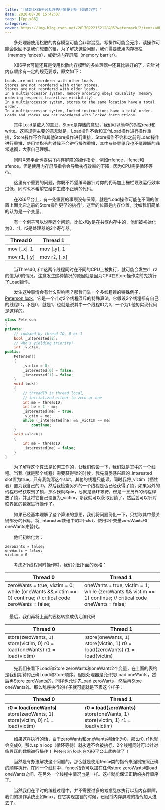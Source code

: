 ```yaml
---
title: '[转载]X86平台乱序执行简要分析（翻译为主）'
date: 2020-08-30 15:42:07
tags: [Cpp,x86]
categories:
cover: https://img-blog.csdn.net/20170222152128205?watermark/2/text/aHR0cDovL2Jsb2cuY3Nkbi5uZXQvZGQ4NjQxNDAxMzA=/font/5a6L5L2T/fontsize/400/fill/I0JBQkFCMA==/dissolve/70/gravity/SouthEast
---
```

<meta name="referrer" content="no-referrer" />

　　多处理器使用松散的内存模型可能会非常混乱，写操作可能会无序，读操作可能会返回不是我们想要的值，为了解决这些问题，我们需要使用内存栅栏（memory fences），或者说内存屏障（memory barrier）。

　　X86平台可能还算是使用松散内存模型的多处理器中还算比较好的了，它针对内存顺序有一定的规范要求，原文如下：

```
Loads are not reordered with other loads.
Stores are not reordered with other stores.
Stores are not reordered with older loads.
In a multiprocessor system, memory ordering obeys causality (memory ordering respects transitive visibility).
In a multiprocessor system, stores to the same location have a total order.
In a multiprocessor system, locked instructions have a total order.
Loads and stores are not reordered with locked instructions.
```

　　其中Load是载入的意思，Store是存储的意思，我们可以简单的对应read和write。这些规则主要的意思就是，Load操作不会和其他Load操作进行操作重排，Store操作不会和其他Store操作进行重排，Store操作不会和之前的Load操作进行重排，使用锁指令的时候不会进行操作重排，其中有些意思我也不是理解的非常透彻，大家自己理解。

　　同时X86平台也提供了内存屏障的操作指令，例如mfence，lfence和sfence。但是使用内存屏障指令会导致执行效率的下降，因为CPU需要循环等待。

　　这里有个重要的问题，你既不希望编译器针对你的代码加上栅栏导致运行效率过低，同时也不希望它给你生成不正确的代码。

　　在X86平台上，有一条重要的事项没有保障，就是“Load操作可能在不同的位置上面比它之前的Store操作更早的执行”，这里的位置是内存位置，比如我们简单的认为是一个变量。

　　有一个例子可以说明这个问题，比如x和y是在共享内存中的，他们被初始化为0，r1，r2是处理器的2个寄存器。

| Thread 0     | Thread 1     |
| ------------ | ------------ |
| mov [_x], 1  | mov [_y], 1  |
| mov r1, [_y] | mov r2, [_x] |

　　当Thread0, 和1这两个线程同时在不同的CPU上被执行，就可能会发生r1, r2的值为0的情况。注意发生这种情况的原因就是因为CPU在Store操作之前先执行了Load操作。

　　发生这种事情会有什么影响呢？那我们举一个多线程锁的特殊例子，[Peterson lock](http://en.wikipedia.org/wiki/Peterson's_algorithm)，它是一个针对2个线程互斥的特殊算法。它假设2个线程都有自己的线程ID，不是0，就是1，也就是说其中一个线程ID为0，一个为1.他的实现代码是这样的。

```cpp
class Peterson
{
private:
    // indexed by thread ID, 0 or 1
    bool _interested[2];
    // who's yielding priority?
    int _victim;
public:
    Peterson()
    {
        _victim = 0;
        _interested[0] = false;
        _interested[1] = false;
    }
    void lock()
    {
        // threadID is thread local,
        // initialized either to zero or one
        int me = threadID;
        int he = 1 - me;
        _interested[me] = true;
        _victim = me;
        while (_interested[he] && _victim == me)
            continue;
    }
    void unlock()
    {
        int me = threadID;
        _interested[me] = false;
    }
}
```

　　为了解释这个算法是如何工作的，让我们假设一下，我们就是其中的一个线程。当我（就是那个线程）需要获得锁的时候，我先将我感兴趣的_interested slot置为true，只有我能写这个slot，其他的线程只能读。同时我将_victim（牺牲者）置为我自己的ID。然后我检查另外的一个线程是否已经获得了锁，如果另外的线程已经获取到了锁，那么我就Spin，也就是循环等待。但是一旦另外的线程释放了锁，并且将它自己设置为_victim，那我就可以获取到锁了，然后就可以针对临界区的数据进行操作了。

　　如果已经基本理解了这个算法的意思，我们将问题简化一下，只抽取其中最关键部分的代码，将_interested数组中的2个slot，使用2个变量zeroWants和oneWants来替代。

　　他们初始化为：

```
zeroWants = false;
oneWants = false;
victim = 0;
```

　　考虑2个线程同时操作时，我们列出下面的表格：

| Thread 0                                                     | Thread 1                                                     |
| ------------------------------------------------------------ | ------------------------------------------------------------ |
| zeroWants = true; victim = 0; while (oneWants && victim == 0)    continue; // critical code zeroWants = false; | oneWants = true; victim = 1; while (zeroWants && victim == 1)    continue; // critical code oneWants = false; |

 　最后，我们再将上面的表格转换成伪汇编代码

| Thread 0                                                     | Thread 1                                                     |
| ------------------------------------------------------------ | ------------------------------------------------------------ |
| store(zeroWants, 1) store(victim, 0) r0 = load(oneWants) r1 = load(victim) | store(oneWants, 1) store(victim, 1) r0 = load(zeroWants) r1 = load(victim) |

　　先我们来看下Load和Store zeroWants和oneWants2个变量，在上面的表格是我们期待的正确Load和Store顺序。但是处理器是允许先Load oneWants，然后再Store zeroWants的，同样也允许先Load zeroWants，然后再Store oneWants的。那么乱序执行的样子就可能就是下表这个样子：

| Thread 0                                                     | Thread 1                                                     |
| ------------------------------------------------------------ | ------------------------------------------------------------ |
| **r0 = load(oneWants)** store(zeroWants, 1) store(victim, 0) r1 = load(victim) | **r0 = load(zeroWants)** store(oneWants, 1) store(victim, 1) r1 = load(victim) |

　　如果这样执行的话，由于zeroWants和oneWants初始化为0，那么r0, r1也就会变成0，那么spin loop（循环等待）就永远不会被执行，2个线程同时可以针对临界区的数据进行操作！ Peterson lock 在X86平台上就失效了！

　　当然是有办法解决这个问题的，那么就是使用fence类的指令来强制按照正确的顺序执行。在同一个线程中，fence指令可以加在任何store zeroWants和load oneWants之间，在另外一个线程中情况也是一样。这样就能保证正确的执行顺序了。

　　当然我们在平时的编程过程中，并不需要过多的考虑乱序执行以及内存屏障，我们的操作系统比如linux，在它实现加锁的时候，已经将内存屏障的指令加入进去了。